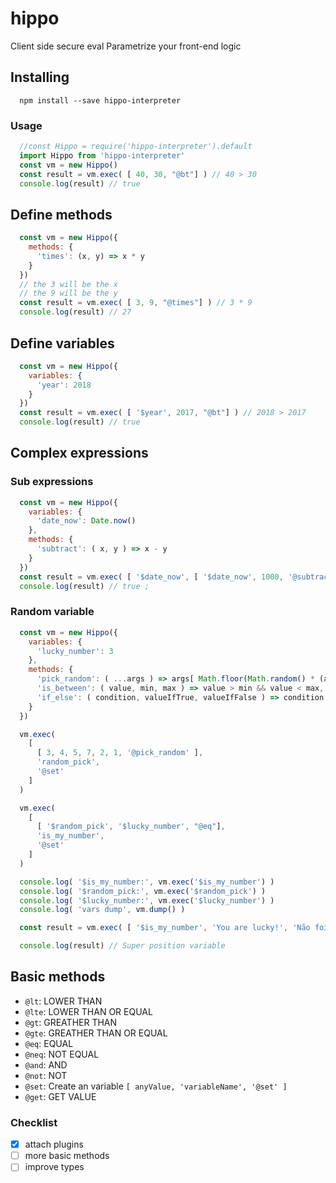 # hippo
Client side secure eval
Parametrize your front-end logic

## Installing

```
  npm install --save hippo-interpreter
```

### Usage

```javascript
  //const Hippo = require('hippo-interpreter').default
  import Hippo from 'hippo-interpreter'
  const vm = new Hippo()
  const result = vm.exec( [ 40, 30, "@bt"] ) // 40 > 30
  console.log(result) // true
```

## Define methods

```javascript
  const vm = new Hippo({
    methods: {
      'times': (x, y) => x * y
    }
  })
  // the 3 will be the x
  // the 9 will be the y
  const result = vm.exec( [ 3, 9, "@times"] ) // 3 * 9
  console.log(result) // 27
```

## Define variables

```javascript
  const vm = new Hippo({
    variables: {
      'year': 2018
    }
  })
  const result = vm.exec( [ '$year', 2017, "@bt"] ) // 2018 > 2017
  console.log(result) // true
```

## Complex expressions

### Sub expressions

```javascript
  const vm = new Hippo({
    variables: {
      'date_now': Date.now()
    },
    methods: {
      'subtract': ( x, y ) => x - y
    }
  })
  const result = vm.exec( [ '$date_now', [ '$date_now', 1000, '@subtract' ], "@bt"] ) // Date.now() > ( Date.now() - 1000) '-'
  console.log(result) // true ;
```

### Random variable

```javascript
  const vm = new Hippo({
    variables: {
      'lucky_number': 3
    },
    methods: {
      'pick_random': ( ...args ) => args[ Math.floor(Math.random() * (args.length - 1)) + 0 ],
      'is_between': ( value, min, max ) => value > min && value < max,
      'if_else': ( condition, valueIfTrue, valueIfFalse ) => condition && valueIfTrue || valueIfFalse
    }
  })

  vm.exec(
    [ 
      [ 3, 4, 5, 7, 2, 1, '@pick_random' ], 
      'random_pick', 
      '@set'
    ]
  )

  vm.exec(
    [ 
      [ '$random_pick', '$lucky_number', "@eq"],
      'is_my_number', 
      '@set'
    ] 
  )

  console.log( '$is_my_number:', vm.exec('$is_my_number') )
  console.log( '$random_pick:', vm.exec('$random_pick') )
  console.log( '$lucky_number:', vm.exec('$lucky_number') )
  console.log( 'vars dump', vm.dump() )

  const result = vm.exec( [ '$is_my_number', 'You are lucky!', 'Não foi dessa vez', '@if_else' ] )

  console.log(result) // Super position variable
```

## Basic methods

- `@lt`: LOWER THAN  
- `@lte`: LOWER THAN OR EQUAL
- `@gt`: GREATHER THAN  
- `@gte`: GREATHER THAN OR EQUAL
- `@eq`: EQUAL
- `@neq`: NOT EQUAL
- `@and`: AND
- `@not`: NOT
- `@set`: Create an variable `[ anyValue, 'variableName', '@set' ]`
- `@get`: GET VALUE

### Checklist

 - [x] attach plugins
 - [ ] more basic methods
 - [ ] improve types